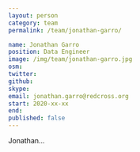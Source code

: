 ```yaml
---
layout: person
category: team
permalink: /team/jonathan-garro/

name: Jonathan Garro
position: Data Engineer
image: /img/team/jonathan-garro.jpg
osm: 
twitter: 
github: 
skype: 
email: jonathan.garro@redcross.org
start: 2020-xx-xx
end:
published: false
---
```


Jonathan...
